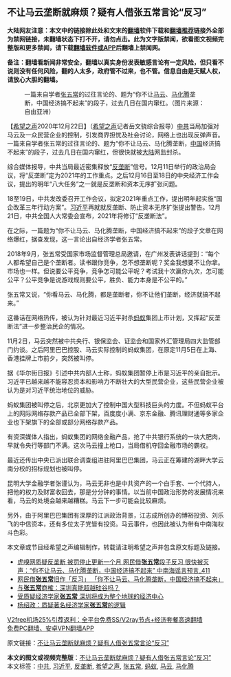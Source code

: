  <h2>不让马云垄断就麻烦？疑有人借张五常言论“反习”</h2> <p class="notice"><b>大陆网友注意：本文中的链接除此处和文末的<a href="https://github.com/bannedbook/fanqiang" >翻墙</a>软件下载和<a href="https://github.com/killgcd/justmysocks/blob/master/README.md">翻墙推荐</a>链接外全部为禁网链接，未翻墙状态下打不开，请勿点击。此为文字版禁闻，欲看图文视频完整版和更多禁闻，请下载<a href="https://github.com/bannedbook/fanqiang">翻墙软件或APP</a>后翻墙上禁闻网。</p><p>备注：翻墙看新闻非常安全，翻墙以真实身份发表敏感言论有一定风险，但只看不说则没有任何风险，翻的人太多，政府管不过来，也不管。信息自由是天赋人权，请放心大胆的翻墙。</b></p>  <div class="entry"> <figure><figcaption>一篇来自学者<a href="https://www.bannedbook.org/bnews/tag/%E5%BC%A0%E4%BA%94%E5%B8%B8/" class="st_tag internal_tag" rel="tag" title="标签 张五常 下的日志">张五常</a>的过往言论的、题为“你不让<a href="https://www.bannedbook.org/bnews/tag/%e9%a9%ac%e4%ba%91/" class="st_tag internal_tag" rel="tag" title="标签 马云 下的日志">马云</a>、<a href="https://www.bannedbook.org/bnews/tag/%e9%a9%ac%e5%8c%96%e8%85%be/" class="st_tag internal_tag" rel="tag" title="标签 马化腾 下的日志">马化腾</a>垄断，中国经济搞不起来”的段子，过去几日在国内窜红。（图片来源：自由亚洲）</figcaption></figure> <p>【<span class='wp_keywordlink_affiliate'><a href="https://www.soundofhope.org" title="希望之声" target="_blank">希望之声</a></span>2020年12月22日】（<a href="https://www.bannedbook.org/bnews/tag/%e5%b8%8c%e6%9c%9b%e4%b9%8b%e5%a3%b0/" class="st_tag internal_tag" rel="tag" title="标签 希望之声 下的日志">希望之声</a>记者岳文骁综合报导）<a href="https://www.bannedbook.org/bnews/tag/%e4%b8%ad%e5%85%b1/" class="st_tag internal_tag" rel="tag" title="标签 中共 下的日志">中共</a>当局加强对马云及一众民营企业的控制，引发商界担忧及社会讨论，网络上也出现反弹声音。一篇来自学者张五常的过往言论的、题为“你不让马云、马化腾垄断，<span class='wp_keywordlink_affiliate'><a href="https://www.bannedbook.org/" title="中国" target="_blank">中国</a></span>经济搞不起来”的段子，过去几日在国内窜红，但很快就被<span class='wp_keywordlink_affiliate'><a href="https://www.bannedbook.org/" title="大陆" target="_blank">大陆</a></span>网监封杀。</p> <p>综合媒体报导，中共当局最近密集释放“<a href="https://www.bannedbook.org/bnews/tag/%e5%8f%8d%e5%9e%84%e6%96%ad/" class="st_tag internal_tag" rel="tag" title="标签 反垄断 下的日志">反垄断</a>”信号。12月11日举行的政治局会议，将“反垄断”定为2021年的工作重点。之后12月16日至18日的中央经济工作会议，提出的明年“八大任务”之一就是反垄断和资本无序扩张问题。</p> <p>18至19日，中共发改委召开工作会议，拟定2021年重点工作，提出明年起实施“国企改革三年行动方案”。<a href="https://www.bannedbook.org/bnews/tag/%e4%b9%a0%e8%bf%91%e5%b9%b3/" class="st_tag internal_tag" rel="tag" title="标签 习近平 下的日志">习近平</a>再就就反垄断、防止资本无序扩张提出警告。12月21日，中共全国人大常委会宣布，2021年将修订“反垄断法”。</p> <p>在之际，一篇题为“你不让马云、马化腾垄断，中国经济搞不起来”的段子文章在网络爆红，据查发现，这一言论出自经济学者张五常。</p>  <p>2018年9月，张五常受国家市场监督管理总局邀请，在广州发表讲话提到：“每个人都希望自己是个垄断者。读书跟你竞争，怎不想垄断呢？奖金我想要不让你拿。市场也一样。但说要公平竞争，竞争怎可能公平呢？考试我十次赢你九次，怎可能公平？公平竞争是说游戏规则要公平，胜负、能力本身是不公平的。”</p> <p>张五常又说，“你看马云、马化腾，都是垄断者，你不让他们垄断，经济就搞不起来。”</p> <p>这番话在网络热传，被认为针对最近习近平封杀<a href="https://www.bannedbook.org/bnews/tag/%e8%9a%82%e8%9a%81/" class="st_tag internal_tag" rel="tag" title="标签 蚂蚁 下的日志">蚂蚁</a>集团上市计划，又挥起“反垄断法”进一步整治民企的情况。</p> <p>11月2日，马云突然被中共央行、银保监会、证监会和国家外汇管理局四大监管部门约谈。之后阿里巴巴控股、马云实际控制的蚂蚁集团，在原定11月5日在上海、香港挂牌上市前夕，突然被叫停。</p>  <p>据《华尔街日报》引述中共内部人士称，蚂蚁集团暂停上市是习近平的亲自批示。习近平已越来越不能容忍资本和影响力不断壮大的大型民营企业，这些民营企业被认为是对习近平统治地位的威胁。</p> <p>蚂蚁集团被叫停之后，北京更加大了控制中国大型科技巨头的力度。不但蚂蚁平台上的网际网络存款产品已全部下架，百度度小满、京东金融、腾讯理财通等多家企业也下架旗下的全部或部分网络存款产品。</p> <p>有资深媒体人指出，蚂蚁集团的网络金融产品，抢了中共银行系统的一块大肥肉，早就令央行等部门不满。这次马云撞上枪口，当局借机夺回金融市场的霸权。</p> <p>最近还传出中央已派出联合调查组进驻阿里巴巴集团，马云正在筹建的湖畔大学云南分校的招标规划也被叫停。</p>  <p>昆明大学金融学者张谨认为，马云无非也是中共资产的一个白手套、一个代持人，把他的权力及财富收回去，那是分分钟的事情。以当前中国政治形势的发展情况来看，马云的处境会越来越糟糕。马云下一步可能会比较麻烦。</p> <p>另外，由于阿里巴巴集团有深厚的江派政治背景，江志成所创办的博裕投资、刘乐飞的中信资本，还有多位太子党皆有投资。马云事件，也因此被认为带有中南海权斗色彩。</p> <p>本文章或节目经希望之声编辑制作，转载请注明希望之声并包含原文标题及链接。</p> <ul class='op-related-articles' title='相关阅读'> <li><a href='https://www.bannedbook.org/bnews/comments/20201222/1452643.html' target='_blank'>虎嗅网质疑反垄断 被罚停止更新一个月 网民借<b>张五常</b>段子反习 很快被灭声：“你不让马云、马化腾垄断，中国经济搞不起来” 中南海谣言预言_411</a></li> <li><a href='https://www.bannedbook.org/bnews/headline/20201222/1452473.html' target='_blank'>网民借<b>张五常</b>旧作「反习」 「你不让马云、马化腾垄断，中国经济搞不起来」</a></li> <li><a href='https://www.bannedbook.org/bnews/lifebaike/20190518/1129803.html' target='_blank'>与<b>张五常</b>商榷：深圳真能超越硅谷吗？</a></li> <li><a href='https://www.bannedbook.org/bnews/baitai/20190422/1117492.html' target='_blank'>受质疑经济学家<b>张五常</b> 深圳将成为整个地球的经济中心</a></li> <li><a href='https://www.bannedbook.org/bnews/comments/20171124/860358.html' target='_blank'>杨绍政：质疑著名经济学家<b>张五常</b>的逻辑</a></li> </ul> <p class="texttj"> <a href="https://www.bannedbook.org/forum23/topic22702.html" target="_blank">V2free机场25%引荐返利：全平台免费SS/V2ray节点+经济套餐高速翻墙</a><br/> <a href="https://github.com/bannedbook/fanqiang/wiki/%E7%A6%81%E9%97%BB%E7%BD%91%E5%AE%89%E5%8D%93%E7%BF%BB%E5%A2%99%E6%96%B0%E9%97%BBAPP" target="_blank">免费PC翻墙、安卓VPN翻墙APP</a></p><p>原文链接：<a class="src_link"  href="https://www.soundofhope.org/post/456157" target="_blank">不让马云垄断就麻烦？疑有人借张五常言论“反习”</a></p> <a name='sharetosocial'></a>       <div><b>本文的图文或视频完整版</b>：<a href='https://www.bannedbook.org/bnews/comments/20201222/1452948.html'>不让马云垄断就麻烦？疑有人借张五常言论“反习”</a></div>  </div><!--END ENTRY--> <div class="postfooter"> <div>本文标签：<a href="https://www.bannedbook.org/bnews/tag/%e4%b8%ad%e5%85%b1/" rel="tag">中共</a>, <a href="https://www.bannedbook.org/bnews/tag/%e4%b9%a0%e8%bf%91%e5%b9%b3/" rel="tag">习近平</a>, <a href="https://www.bannedbook.org/bnews/tag/%e5%8f%8d%e5%9e%84%e6%96%ad/" rel="tag">反垄断</a>, <a href="https://www.bannedbook.org/bnews/tag/%e5%b8%8c%e6%9c%9b%e4%b9%8b%e5%a3%b0/" rel="tag">希望之声</a>, <a href="https://www.bannedbook.org/bnews/tag/%E5%BC%A0%E4%BA%94%E5%B8%B8/" rel="tag">张五常</a>, <a href="https://www.bannedbook.org/bnews/tag/%e8%9a%82%e8%9a%81/" rel="tag">蚂蚁</a>, <a href="https://www.bannedbook.org/bnews/tag/%e9%a9%ac%e4%ba%91/" rel="tag">马云</a>, <a href="https://www.bannedbook.org/bnews/tag/%e9%a9%ac%e5%8c%96%e8%85%be/" rel="tag">马化腾</a></div>  </div><!--END POSTFOOTER--> 